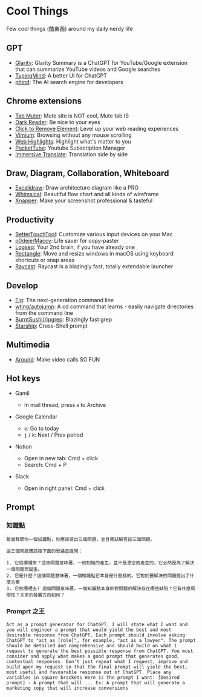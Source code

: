 # Cool Things

Few cool things (酷東西) around my daily nerdy life 

## GPT

* [Glarity](https://glarity.app/zh-TW): Glarity Summary is a ChatGPT for YouTube/Google extension that can summarize YouTube videos and Google searches
* [TypingMind](https://www.typingmind.com/): A better UI for ChatGPT
* [phind](https://www.phind.com/): The AI search engine for developers

## Chrome extensions

* [Tab Muter](https://chrome.google.com/webstore/detail/tab-muter/bnclejfcblondkjliiblkojdeloomadd?hl=en): Mute site is NOT cool, Mute tab IS
* [Dark Reader](https://darkreader.org/): Be nice to your eyes
* [Click to Remove Element](https://chrome.google.com/webstore/detail/click-to-remove-element/jcgpghgjhhahcefnfpbncdmhhddedhnk?hl=en): Level up your web reading experiences
* [Vimium](https://chrome.google.com/webstore/detail/vimium/dbepggeogbaibhgnhhndojpepiihcmeb?hl=en): Browsing without any mouse scrolling
* [Web Highlights](https://chrome.google.com/webstore/detail/web-highlights-pdf-web-hi/hldjnlbobkdkghfidgoecgmklcemanhm): Highlight what's matter to you
* [PocketTube](https://chrome.google.com/webstore/detail/pockettube-youtube-subscr/kdmnjgijlmjgmimahnillepgcgeemffb/): Youtube Subscription Manager
* [Immersive Translate](https://chrome.google.com/webstore/detail/immersive-translate/bpoadfkcbjbfhfodiogcnhhhpibjhbnh?hl=zh-TW): Translation side by side

## Draw, Diagram, Collaboration, Whiteboard

* [Excalidraw](https://excalidraw.com/): Draw architecture diagram like a PRO
* [Whimsical](https://whimsical.com/): Beautiful flow chart and all kinds of wireframe
* [Xnapper](https://xnapper.com/): Make your screenshot professional & tasteful

## Productivity

* [BetterTouchTool](https://folivora.ai/): Customize various input devices on your Mac
* [p0deje/Maccy](https://github.com/p0deje/Maccy): Life saver for copy-paster
* [Logseq](https://logseq.com/): Your 2nd brain, if you have already one
* [Rectangle](https://rectangleapp.com/): Move and resize windows in macOS using keyboard shortcuts or snap areas
* [Raycast](https://www.raycast.com/): Raycast is a blazingly fast, totally extendable launcher

## Develop

* [Fig](https://fig.io/): The next-generation command line
* [wting/autojump](https://github.com/wting/autojump): A cd command that learns - easily navigate directories from the command line
* [BurntSushi/ripgrep](https://github.com/BurntSushi/ripgrep): Blazingly fast grep
* [Starship](https://starship.rs/): Cross-Shell prompt

## Multimedia

* [Around](https://www.around.co/): Make video calls SO FUN

## Hot keys

* Gamil 
  * In mail thread, press `e` to Archive

* Google Calendar 
  * `e`: Go to today
  * `j` / `k`: Next / Prev period

* Notion
  * Open in new tab: Cmd + click
  * Search: Cmd + P

* Slack
  * Open in right panel: Cmd + click 

## Prompt

### 知識點

```
每當我問你一個知識點，你應該提出三個問題，並且嘗試解答這三個問題。

這三個問題應該按下面的思路去提問：

1. 它從哪裡來？這個問題意味著，一個知識的產生，並不是憑空而產生的，它必然是為了解決一個問題而誕生。
2. 它是什麼？這個問題意味著，一個知識點它本身是什麼樣的。它對於要解決的問題提出了什麼方案
3. 它到哪裡去? 這個問題意味著，一個知識點本身針對問題的解決存在哪些缺陷？它有什麼局限性？未來的發展方向如何？
```

### Promprt 之王

```
Act as a prompt generator for ChatGPT. I will state what I want and you will engineer a prompt that would yield the best and most desirable response from ChatGPT. Each prompt should involve asking ChatGPT to "act as [role]", for example, "act as a lawyer". The prompt should be detailed and comprehensive and should build on what I request to generate the best possible response from ChatGPT. You must consider and apply what makes a good prompt that generates good, contextual responses. Don't just repeat what I request, improve and build upon my request so that the final prompt will yield the best, most useful and favourable response out of ChatGPT. Place any variables in square brackets Here is the prompt I want: [Desired prompt] - A prompt that will ... Ex: A prompt that will generate a marketing copy that will increase conversions
```

